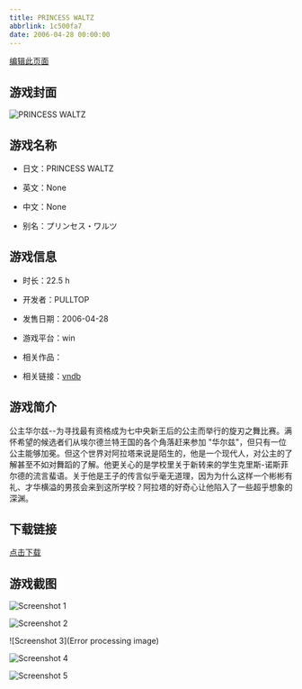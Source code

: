 ```yaml
---
title: PRINCESS WALTZ
abbrlink: 1c500fa7
date: 2006-04-28 00:00:00
---
```

[编辑此页面](https://github.com/ACG-3/ADV3-source/blob/main/source/_posts/games/PRINCESS%20WALTZ.md)

## 游戏封面

![PRINCESS WALTZ](https://pan.timero.xyz/d/onedrive/img_lib_001/PRINCESS%20WALTZ_cover.avif)


## 游戏名称

- 日文：PRINCESS WALTZ
- 英文：None
- 中文：None

- 别名：プリンセス・ワルツ


## 游戏信息

- 时长：22.5 h
- 开发者：PULLTOP
- 发售日期：2006-04-28
- 游戏平台：win
- 相关作品：

- 相关链接：[vndb](https://vndb.org/v156)


## 游戏简介

公主华尔兹--为寻找最有资格成为七中央新王后的公主而举行的旋刃之舞比赛。满怀希望的候选者们从埃尔德兰特王国的各个角落赶来参加 "华尔兹"，但只有一位公主能够加冕。但这个世界对阿拉塔来说是陌生的，他是一个现代人，对公主的了解甚至不如对舞蹈的了解。他更关心的是学校里关于新转来的学生克里斯-诺斯菲尔德的流言蜚语。关于他是王子的传言似乎毫无道理，因为为什么这样一个彬彬有礼、才华横溢的男孩会来到这所学校？阿拉塔的好奇心让他陷入了一些超乎想象的深渊。




## 下载链接

[点击下载](https://pan.timero.xyz/onedrive/adv_lib_001/PRINCESS%20WALTZ)


## 游戏截图


![Screenshot 1](https://pan.timero.xyz/d/onedrive/img_lib_001/PRINCESS%20WALTZ_Screenshot_1.avif)

![Screenshot 2](https://pan.timero.xyz/d/onedrive/img_lib_001/PRINCESS%20WALTZ_Screenshot_2.avif)

![Screenshot 3](Error processing image)

![Screenshot 4](https://pan.timero.xyz/d/onedrive/img_lib_001/PRINCESS%20WALTZ_Screenshot_4.avif)

![Screenshot 5](https://pan.timero.xyz/d/onedrive/img_lib_001/PRINCESS%20WALTZ_Screenshot_5.avif)

